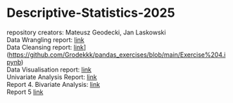 # Descriptive-Statistics-2025
repository creators: Mateusz Geodecki, Jan Laskowski  
Data Wrangling report: [link](Combined_Exerc[ises.md)  
Data Cleansing report: [link]()](https://github.com/Grodekkk/pandas_exercises/blob/main/Exercise%204.ipynb)  
Data Visualisation report: [link](DataVisualisationReport/DataVisualisationReport.md)  
Univariate Analysis Report: [link](univarate_raport/univarate_raport.md)  
Report 4. Bivariate Analysis: [link](https://github.com/Grodekkk/Descriptive-Statistics-2025/blob/73994a172ed7520c8e31fafe4446eb27ea06b87c/Report%204.%20Bivariate%20Analysis/Exercise9.md)  
Report 5 [link](Exercise10/Exercise10.md)  
